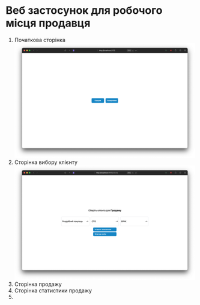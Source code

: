 # Веб застосунок для робочого місця продавця

1. Початкова сторінка
   ![Початкова сторінка](github/start-page.png)
1. Сторінка вибору клієнту
   ![Сторінка вибору клієнту](github/clients-page.png)
1. Сторінка продажу
1. Сторінка статистики продажу
1.
